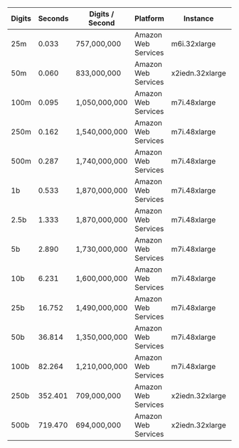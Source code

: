 | Digits | Seconds | Digits / Second | Platform | Instance | Date | Files |
| ------ | ------- | --------------- | -------- | -------- | ---- | ----- |
| 25m | 0.033 | 757,000,000 | Amazon Web Services | m6i.32xlarge | 2021-10-29 | [cfg](../Amazon%20Web%20Services/m6i.32xlarge/Golden%20Ratio%20%5Bnewton%5D/Golden%20Ratio%20-%2020211029-151728.cfg) [out](../Amazon%20Web%20Services/m6i.32xlarge/Golden%20Ratio%20%5Bnewton%5D/Golden%20Ratio%20-%2020211029-151728.out) [txt](../Amazon%20Web%20Services/m6i.32xlarge/Golden%20Ratio%20%5Bnewton%5D/Golden%20Ratio%20-%2020211029-151728.txt) |
| 50m | 0.060 | 833,000,000 | Amazon Web Services | x2iedn.32xlarge | 2023-08-20 | [cfg](../Amazon%20Web%20Services/x2iedn.32xlarge/Golden%20Ratio%20%5Bnewton%5D/Golden%20Ratio%20-%2020230820-185250.cfg) [out](../Amazon%20Web%20Services/x2iedn.32xlarge/Golden%20Ratio%20%5Bnewton%5D/Golden%20Ratio%20-%2020230820-185250.out) [txt](../Amazon%20Web%20Services/x2iedn.32xlarge/Golden%20Ratio%20%5Bnewton%5D/Golden%20Ratio%20-%2020230820-185250.txt) |
| 100m | 0.095 | 1,050,000,000 | Amazon Web Services | m7i.48xlarge | 2023-08-06 | [cfg](../Amazon%20Web%20Services/m7i.48xlarge/Golden%20Ratio%20%5Bnewton%5D/Golden%20Ratio%20-%2020230806-122402.cfg) [out](../Amazon%20Web%20Services/m7i.48xlarge/Golden%20Ratio%20%5Bnewton%5D/Golden%20Ratio%20-%2020230806-122402.out) [txt](../Amazon%20Web%20Services/m7i.48xlarge/Golden%20Ratio%20%5Bnewton%5D/Golden%20Ratio%20-%2020230806-122402.txt) |
| 250m | 0.162 | 1,540,000,000 | Amazon Web Services | m7i.48xlarge | 2023-08-06 | [cfg](../Amazon%20Web%20Services/m7i.48xlarge/Golden%20Ratio%20%5Bnewton%5D/Golden%20Ratio%20-%2020230806-122427.cfg) [out](../Amazon%20Web%20Services/m7i.48xlarge/Golden%20Ratio%20%5Bnewton%5D/Golden%20Ratio%20-%2020230806-122427.out) [txt](../Amazon%20Web%20Services/m7i.48xlarge/Golden%20Ratio%20%5Bnewton%5D/Golden%20Ratio%20-%2020230806-122427.txt) |
| 500m | 0.287 | 1,740,000,000 | Amazon Web Services | m7i.48xlarge | 2023-08-06 | [cfg](../Amazon%20Web%20Services/m7i.48xlarge/Golden%20Ratio%20%5Bnewton%5D/Golden%20Ratio%20-%2020230806-122449.cfg) [out](../Amazon%20Web%20Services/m7i.48xlarge/Golden%20Ratio%20%5Bnewton%5D/Golden%20Ratio%20-%2020230806-122449.out) [txt](../Amazon%20Web%20Services/m7i.48xlarge/Golden%20Ratio%20%5Bnewton%5D/Golden%20Ratio%20-%2020230806-122449.txt) |
| 1b | 0.533 | 1,870,000,000 | Amazon Web Services | m7i.48xlarge | 2023-08-06 | [cfg](../Amazon%20Web%20Services/m7i.48xlarge/Golden%20Ratio%20%5Bnewton%5D/Golden%20Ratio%20-%2020230806-122505.cfg) [out](../Amazon%20Web%20Services/m7i.48xlarge/Golden%20Ratio%20%5Bnewton%5D/Golden%20Ratio%20-%2020230806-122505.out) [txt](../Amazon%20Web%20Services/m7i.48xlarge/Golden%20Ratio%20%5Bnewton%5D/Golden%20Ratio%20-%2020230806-122505.txt) |
| 2.5b | 1.333 | 1,870,000,000 | Amazon Web Services | m7i.48xlarge | 2023-08-06 | [cfg](../Amazon%20Web%20Services/m7i.48xlarge/Golden%20Ratio%20%5Bnewton%5D/Golden%20Ratio%20-%2020230806-122524.cfg) [out](../Amazon%20Web%20Services/m7i.48xlarge/Golden%20Ratio%20%5Bnewton%5D/Golden%20Ratio%20-%2020230806-122524.out) [txt](../Amazon%20Web%20Services/m7i.48xlarge/Golden%20Ratio%20%5Bnewton%5D/Golden%20Ratio%20-%2020230806-122524.txt) |
| 5b | 2.890 | 1,730,000,000 | Amazon Web Services | m7i.48xlarge | 2023-08-06 | [cfg](../Amazon%20Web%20Services/m7i.48xlarge/Golden%20Ratio%20%5Bnewton%5D/Golden%20Ratio%20-%2020230806-122538.cfg) [out](../Amazon%20Web%20Services/m7i.48xlarge/Golden%20Ratio%20%5Bnewton%5D/Golden%20Ratio%20-%2020230806-122538.out) [txt](../Amazon%20Web%20Services/m7i.48xlarge/Golden%20Ratio%20%5Bnewton%5D/Golden%20Ratio%20-%2020230806-122538.txt) |
| 10b | 6.231 | 1,600,000,000 | Amazon Web Services | m7i.48xlarge | 2023-08-06 | [cfg](../Amazon%20Web%20Services/m7i.48xlarge/Golden%20Ratio%20%5Bnewton%5D/Golden%20Ratio%20-%2020230806-122623.cfg) [out](../Amazon%20Web%20Services/m7i.48xlarge/Golden%20Ratio%20%5Bnewton%5D/Golden%20Ratio%20-%2020230806-122623.out) [txt](../Amazon%20Web%20Services/m7i.48xlarge/Golden%20Ratio%20%5Bnewton%5D/Golden%20Ratio%20-%2020230806-122623.txt) |
| 25b | 16.752 | 1,490,000,000 | Amazon Web Services | m7i.48xlarge | 2023-08-06 | [cfg](../Amazon%20Web%20Services/m7i.48xlarge/Golden%20Ratio%20%5Bnewton%5D/Golden%20Ratio%20-%2020230806-122737.cfg) [out](../Amazon%20Web%20Services/m7i.48xlarge/Golden%20Ratio%20%5Bnewton%5D/Golden%20Ratio%20-%2020230806-122737.out) [txt](../Amazon%20Web%20Services/m7i.48xlarge/Golden%20Ratio%20%5Bnewton%5D/Golden%20Ratio%20-%2020230806-122737.txt) |
| 50b | 36.814 | 1,350,000,000 | Amazon Web Services | m7i.48xlarge | 2023-08-06 | [cfg](../Amazon%20Web%20Services/m7i.48xlarge/Golden%20Ratio%20%5Bnewton%5D/Golden%20Ratio%20-%2020230806-122959.cfg) [out](../Amazon%20Web%20Services/m7i.48xlarge/Golden%20Ratio%20%5Bnewton%5D/Golden%20Ratio%20-%2020230806-122959.out) [txt](../Amazon%20Web%20Services/m7i.48xlarge/Golden%20Ratio%20%5Bnewton%5D/Golden%20Ratio%20-%2020230806-122959.txt) |
| 100b | 82.264 | 1,210,000,000 | Amazon Web Services | m7i.48xlarge | 2023-08-06 | [cfg](../Amazon%20Web%20Services/m7i.48xlarge/Golden%20Ratio%20%5Bnewton%5D/Golden%20Ratio%20-%2020230806-123512.cfg) [out](../Amazon%20Web%20Services/m7i.48xlarge/Golden%20Ratio%20%5Bnewton%5D/Golden%20Ratio%20-%2020230806-123512.out) [txt](../Amazon%20Web%20Services/m7i.48xlarge/Golden%20Ratio%20%5Bnewton%5D/Golden%20Ratio%20-%2020230806-123512.txt) |
| 250b | 352.401 | 709,000,000 | Amazon Web Services | x2iedn.32xlarge | 2023-08-20 | [cfg](../Amazon%20Web%20Services/x2iedn.32xlarge/Golden%20Ratio%20%5Bnewton%5D/Golden%20Ratio%20-%2020230820-191841.cfg) [out](../Amazon%20Web%20Services/x2iedn.32xlarge/Golden%20Ratio%20%5Bnewton%5D/Golden%20Ratio%20-%2020230820-191841.out) [txt](../Amazon%20Web%20Services/x2iedn.32xlarge/Golden%20Ratio%20%5Bnewton%5D/Golden%20Ratio%20-%2020230820-191841.txt) |
| 500b | 719.470 | 694,000,000 | Amazon Web Services | x2iedn.32xlarge | 2023-08-20 | [cfg](../Amazon%20Web%20Services/x2iedn.32xlarge/Golden%20Ratio%20%5Bnewton%5D/Golden%20Ratio%20-%2020230820-194601.cfg) [out](../Amazon%20Web%20Services/x2iedn.32xlarge/Golden%20Ratio%20%5Bnewton%5D/Golden%20Ratio%20-%2020230820-194601.out) [txt](../Amazon%20Web%20Services/x2iedn.32xlarge/Golden%20Ratio%20%5Bnewton%5D/Golden%20Ratio%20-%2020230820-194601.txt) |
